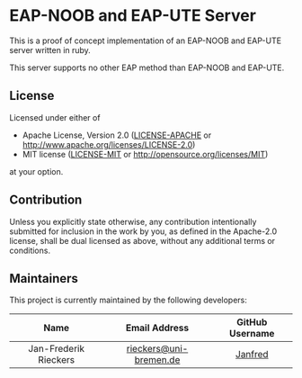 # EAP-NOOB and EAP-UTE Server

This is a proof of concept implementation of an EAP-NOOB and EAP-UTE server written in ruby.

This server supports no other EAP method than EAP-NOOB and EAP-UTE.

## License

Licensed under either of

* Apache License, Version 2.0
  ([LICENSE-APACHE](LICENSE-APACHE) or http://www.apache.org/licenses/LICENSE-2.0)
* MIT license
  ([LICENSE-MIT](LICENSE-MIT) or http://opensource.org/licenses/MIT)

at your option.

## Contribution

Unless you explicitly state otherwise, any contribution intentionally submitted
for inclusion in the work by you, as defined in the Apache-2.0 license, shall be
dual licensed as above, without any additional terms or conditions.

## Maintainers

This project is currently maintained by the following developers:

|    Name    |     Email Address    |                GitHub Username               |
|:----------:|:--------------------:|:--------------------------------------------:|
| Jan-Frederik Rieckers | rieckers@uni-bremen.de | [Janfred](https://github.com/Janfred) |
